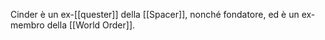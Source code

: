 Cinder è un ex-[[quester]] della [[Spacer]], nonché fondatore, ed è un ex-membro della [[World Order]].